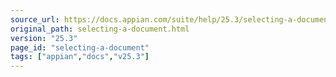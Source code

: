```yaml
---
source_url: https://docs.appian.com/suite/help/25.3/selecting-a-document.html
original_path: selecting-a-document.html
version: "25.3"
page_id: "selecting-a-document"
tags: ["appian","docs","v25.3"]
---
```



